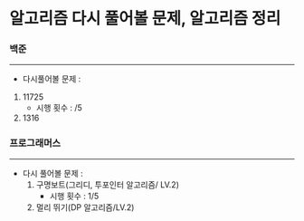 # 알고리즘 다시 풀어볼 문제, 알고리즘 정리 

### 백준
-----
- 다시풀어볼 문제 : 

1. 11725
    * 시행 횟수 :  /5
2. 1316

### 프로그래머스
____

- 다시 풀어볼 문제 : 
  1. 구명보트(그리디, 투포인터 알고리즘/ LV.2) 
      * 시행 횟수 : 1/5
  2. 멀리 뛰기(DP 알고리즘/LV.2)
